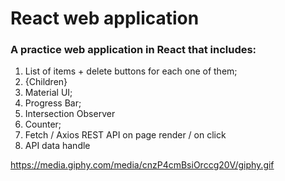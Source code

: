 # React web application

### A practice web application in React that includes:

1. List of items + delete buttons for each one of them;
2. {Children}
3. Material UI;
4. Progress Bar;
5. Intersection Observer
6. Counter;
7. Fetch / Axios REST API on page render / on click
8. API data handle

https://media.giphy.com/media/cnzP4cmBsiOrccg20V/giphy.gif
